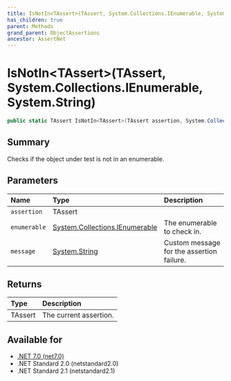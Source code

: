 ```yaml
---
title: IsNotIn<TAssert>(TAssert, System.Collections.IEnumerable, System.String)
has_children: true
parent: Methods
grand_parent: ObjectAssertions
ancestor: AssertNet
---
```

# IsNotIn&lt;TAssert&gt;(TAssert, System.Collections.IEnumerable, System.String)

```csharp
public static TAssert IsNotIn<TAssert>(TAssert assertion, System.Collections.IEnumerable enumerable, System.String message);
```

## Summary
Checks if the object under test is not in an enumerable.

## Parameters
|Name|Type|Description|
|:-|:-|:-|
|`assertion`|TAssert||
|`enumerable`|[System.Collections.IEnumerable](https://learn.microsoft.com/en-us/dotnet/api/system.collections.ienumerable)|The enumerable to check in.|
|`message`|[System.String](https://learn.microsoft.com/en-us/dotnet/api/system.string)|Custom message for the assertion failure.|

## Returns
|Type|Description|
|:-|:-|
|TAssert|The current assertion.|

## Available for
- [.NET 7.0 (net7.0)](https://versionsof.net/core/7.0/)
- .NET Standard 2.0 (netstandard2.0)
- .NET Standard 2.1 (netstandard2.1)
